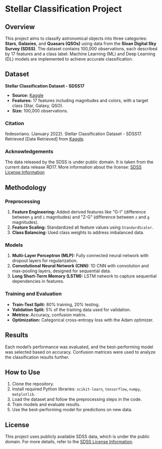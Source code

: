 # Stellar Classification Project

## Overview
This project aims to classify astronomical objects into three categories: **Stars**, **Galaxies**, and **Quasars (QSOs)** using data from the **Sloan Digital Sky Survey (SDSS)**. The dataset contains 100,000 observations, each described by 17 features and a class label. Machine Learning (ML) and Deep Learning (DL) models are implemented to achieve accurate classification.

## Dataset
**Stellar Classification Dataset - SDSS17**
- **Source:** [Kaggle](https://www.kaggle.com/fedesoriano/stellar-classification-dataset-sdss17)
- **Features:** 17 features including magnitudes and colors, with a target class (Star, Galaxy, QSO).
- **Size:** 100,000 observations.

### Citation
fedesoriano. (January 2022). Stellar Classification Dataset - SDSS17. Retrieved [Date Retrieved] from [Kaggle](https://www.kaggle.com/fedesoriano/stellar-classification-dataset-sdss17).

### Acknowledgements
The data released by the SDSS is under public domain. It is taken from the current data release RD17.
More information about the license: [SDSS License Information](http://www.sdss.org/science/image-gallery/)

## Methodology

### Preprocessing
1. **Feature Engineering:** Added derived features like "G-I" (difference between `g` and `i` magnitudes) and "Z-G" (difference between `z` and `g` magnitudes).
2. **Feature Scaling:** Standardized all feature values using `StandardScaler`.
3. **Class Balancing:** Used class weights to address imbalanced data.

### Models
1. **Multi-Layer Perceptron (MLP):** Fully connected neural network with dropout layers for regularization.
2. **Convolutional Neural Network (CNN):** 1D CNN with convolution and max-pooling layers, designed for sequential data.
3. **Long Short-Term Memory (LSTM):** LSTM network to capture sequential dependencies in features.

### Training and Evaluation
- **Train-Test Split:** 80% training, 20% testing.
- **Validation Split:** 5% of the training data used for validation.
- **Metrics:** Accuracy, confusion matrix.
- **Optimization:** Categorical cross-entropy loss with the Adam optimizer.

## Results
Each model’s performance was evaluated, and the best-performing model was selected based on accuracy. Confusion matrices were used to analyze the classification results further.

## How to Use
1. Clone the repository.
2. Install required Python libraries: `scikit-learn`, `tensorflow`, `numpy`, `matplotlib`.
3. Load the dataset and follow the preprocessing steps in the code.
4. Train models and evaluate results.
5. Use the best-performing model for predictions on new data.

## License
This project uses publicly available SDSS data, which is under the public domain. For more details, refer to the [SDSS License Information](http://www.sdss.org/science/image-gallery/).


